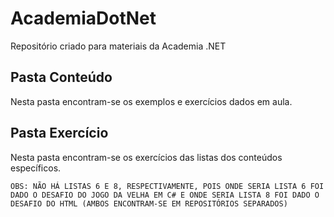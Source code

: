 # AcademiaDotNet
Repositório criado para materiais da Academia .NET

## Pasta Conteúdo
Nesta pasta encontram-se os exemplos e exercícios dados em aula.

## Pasta Exercício
Nesta pasta encontram-se os exercícios das listas dos conteúdos específicos.

`OBS: NÃO HÁ LISTAS 6 E 8, RESPECTIVAMENTE, POIS ONDE SERIA LISTA 6 FOI DADO O DESAFIO DO JOGO DA VELHA EM C# E ONDE SERIA LISTA 8 FOI DADO O DESAFIO DO HTML (AMBOS ENCONTRAM-SE EM REPOSITÓRIOS SEPARADOS)`
